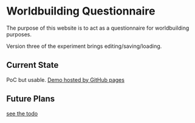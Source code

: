 # Worldbuilding Questionnaire

The purpose of this website is to act as a questionnaire for worldbuilding purposes.

Version three of the experiment brings editing/saving/loading.

## Current State

PoC but usable. [Demo hosted by GitHub pages](https://lyssieth.github.io/worldbuilding-questionnaire/)

## Future Plans

[see the todo](todo.md)
